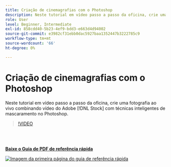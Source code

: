 ```yaml
---
title: Criação de cinemagrafias com o Photoshop
description: Neste tutorial em vídeo passo a passo da oficina, crie uma fotografia ao vivo combinando vídeo do Adobe [!DNL Stock] com técnicas inteligentes de mascaramento no Photoshop
role: User
level: Beginner, Intermediate
exl-id: 858cdd40-5b23-4ef9-bdd3-e663d4d94002
source-git-commit: e3982cf31ebb0dac5927baa1352447b3222785c9
workflow-type: tm+mt
source-wordcount: '66'
ht-degree: 0%

---
```


# Criação de cinemagrafias com o Photoshop

Neste tutorial em vídeo passo a passo da oficina, crie uma fotografia ao vivo combinando vídeo do Adobe [!DNL Stock] com técnicas inteligentes de mascaramento no Photoshop.

>[!VIDEO](https://video.tv.adobe.com/v/331002?hidetitle=true)

<br> 

[**Baixe o Guia de PDF de referência rápida**](../quick-reference/CreatingCinemagraphswithPhotoshop.pdf)

[![Imagem da primeira página do guia de referência rápida](assets/CreatingCinemagraphswithPhotoshopPage1.png)](../quick-reference/CreatingCinemagraphswithPhotoshop.pdf)
